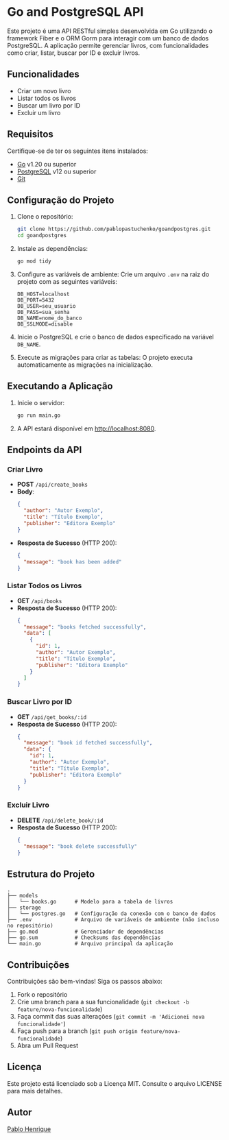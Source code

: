 # Go and PostgreSQL API

Este projeto é uma API RESTful simples desenvolvida em Go utilizando o framework Fiber e o ORM Gorm para interagir com um banco de dados PostgreSQL. A aplicação permite gerenciar livros, com funcionalidades como criar, listar, buscar por ID e excluir livros.

## Funcionalidades
- Criar um novo livro
- Listar todos os livros
- Buscar um livro por ID
- Excluir um livro

## Requisitos
Certifique-se de ter os seguintes itens instalados:
- [Go](https://golang.org/) v1.20 ou superior
- [PostgreSQL](https://www.postgresql.org/) v12 ou superior
- [Git](https://git-scm.com/)

## Configuração do Projeto

1. Clone o repositório:
   ```bash
   git clone https://github.com/pablopastuchenko/goandpostgres.git
   cd goandpostgres
   ```

2. Instale as dependências:
   ```bash
   go mod tidy
   ```

3. Configure as variáveis de ambiente:
   Crie um arquivo `.env` na raiz do projeto com as seguintes variáveis:
   ```env
   DB_HOST=localhost
   DB_PORT=5432
   DB_USER=seu_usuario
   DB_PASS=sua_senha
   DB_NAME=nome_do_banco
   DB_SSLMODE=disable
   ```

4. Inicie o PostgreSQL e crie o banco de dados especificado na variável `DB_NAME`.

5. Execute as migrações para criar as tabelas:
   O projeto executa automaticamente as migrações na inicialização.

## Executando a Aplicação

1. Inicie o servidor:
   ```bash
   go run main.go
   ```

2. A API estará disponível em [http://localhost:8080](http://localhost:8080).

## Endpoints da API

### Criar Livro
- **POST** `/api/create_books`
- **Body**:
  ```json
  {
    "author": "Autor Exemplo",
    "title": "Título Exemplo",
    "publisher": "Editora Exemplo"
  }
  ```
- **Resposta de Sucesso** (HTTP 200):
  ```json
  {
    "message": "book has been added"
  }
  ```

### Listar Todos os Livros
- **GET** `/api/books`
- **Resposta de Sucesso** (HTTP 200):
  ```json
  {
    "message": "books fetched successfully",
    "data": [
      {
        "id": 1,
        "author": "Autor Exemplo",
        "title": "Título Exemplo",
        "publisher": "Editora Exemplo"
      }
    ]
  }
  ```

### Buscar Livro por ID
- **GET** `/api/get_books/:id`
- **Resposta de Sucesso** (HTTP 200):
  ```json
  {
    "message": "book id fetched successfully",
    "data": {
      "id": 1,
      "author": "Autor Exemplo",
      "title": "Título Exemplo",
      "publisher": "Editora Exemplo"
    }
  }
  ```

### Excluir Livro
- **DELETE** `/api/delete_book/:id`
- **Resposta de Sucesso** (HTTP 200):
  ```json
  {
    "message": "book delete successfully"
  }
  ```

## Estrutura do Projeto

```
.
├── models
│   └── books.go      # Modelo para a tabela de livros
├── storage
│   └── postgres.go   # Configuração da conexão com o banco de dados
├── .env              # Arquivo de variáveis de ambiente (não incluso no repositório)
├── go.mod            # Gerenciador de dependências
├── go.sum            # Checksums das dependências
└── main.go           # Arquivo principal da aplicação
```

## Contribuições
Contribuições são bem-vindas! Siga os passos abaixo:

1. Fork o repositório
2. Crie uma branch para a sua funcionalidade (`git checkout -b feature/nova-funcionalidade`)
3. Faça commit das suas alterações (`git commit -m 'Adicionei nova funcionalidade'`)
4. Faça push para a branch (`git push origin feature/nova-funcionalidade`)
5. Abra um Pull Request

## Licença
Este projeto está licenciado sob a Licença MIT. Consulte o arquivo LICENSE para mais detalhes.

## Autor
[Pablo Henrique](https://github.com/pablopastuchenko)


